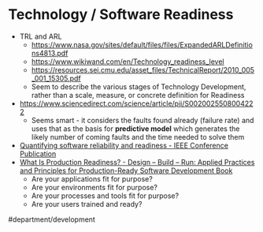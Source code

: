 # Technology / Software Readiness
* TRL and ARL
	* https://www.nasa.gov/sites/default/files/files/ExpandedARLDefinitions4813.pdf
	* https://www.wikiwand.com/en/Technology_readiness_level
	* https://resources.sei.cmu.edu/asset_files/TechnicalReport/2010_005_001_15305.pdf
	* Seem to describe the various stages of Technology Development, rather than a scale, measure, or concrete definition for Readiness
* https://www.sciencedirect.com/science/article/pii/S0020025508004222
	* Seems smart - it considers the faults found already (failure rate) and uses that as the basis for **predictive model** which generates the likely number of coming faults and the time needed to solve them
* [Quantifying software reliability and readiness - IEEE Conference Publication](https://ieeexplore.ieee.org/document/5137352/?reload=true)
* [What Is Production Readiness? - Design – Build – Run: Applied Practices and Principles for Production-Ready Software Development Book](https://www.safaribooksonline.com/library/view/design-build/9780470257630/9780470257630_what_is_production_readiness_question.html)
	* Are your applications fit for purpose?
	* Are your environments fit for purpose?
	* Are your processes and tools fit for purpose?
	* Are your users trained and ready?

#department/development